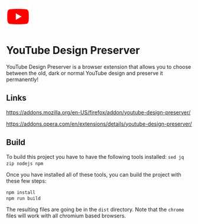 ![alt text](https://github.com/GuyXY/YouTube-Design-Preserver/raw/master/src/icons/icon64.png) 

YouTube Design Preserver
======
YouTube Design Preserver is a browser extension that allows you to choose between the old, dark or normal YouTube design and preserve it permanently!

Links
------
https://addons.mozilla.org/en-US/firefox/addon/youtube-design-preserver/

https://addons.opera.com/en/extensions/details/youtube-design-preserver/

Build
------
To build this project you have to have the following tools installed:
`sed jq zip nodejs npm`

Once you have installed all of these tools, you can build the project with these few steps:

```
npm install
npm run build
```

The resulting files are going be in the `dist` directory. Note that the `chrome` files will work with all chromium based browsers.
